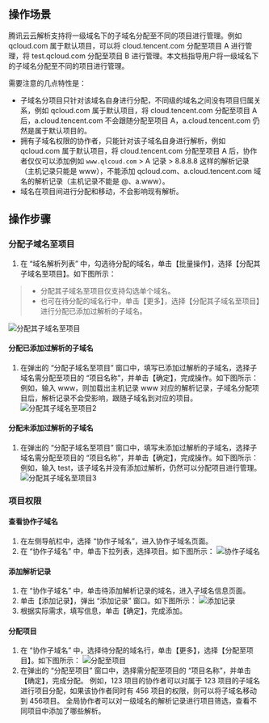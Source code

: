 ## 操作场景

腾讯云云解析支持将一级域名下的子域名分配至不同的项目进行管理。例如 qcloud.com 属于默认项目，可以将 cloud.tencent.com 分配至项目 A 进行管理，将 test.qcloud.com 分配至项目 B 进行管理。本文档指导用户将一级域名下的子域名分配至不同的项目进行管理。

需要注意的几点特性是：
- 子域名分项目只针对该域名自身进行分配，不同级的域名之间没有项目归属关系，例如 qcloud.com 属于默认项目，将 cloud.tencent.com 分配至项目 A 后，a.cloud.tencent.com 不会跟随分配至项目 A，a.cloud.tencent.com 仍然是属于默认项目的。
- 拥有子域名权限的协作者，只能针对该子域名自身进行解析，例如 qcloud.com 属于默认项目，将 cloud.tencent.com 分配至项目 A 后，协作者仅仅可以添加例如 `www.qlcoud.com` > A 记录 > 8.8.8.8 这样的解析记录（主机记录只能是 www），不能添加 qcloud.com、a.cloud.tencent.com 域名的解析记录（主机记录不能是 @、a.www）。
- 域名在项目间进行分配和移动，不会影响现有解析。

## 操作步骤

### 分配子域名至项目

1. 在 “域名解析列表” 中，勾选待分配的域名，单击【批量操作】，选择【分配其子域名至项目】。如下图所示：
> - 分配其子域名至项目仅支持勾选单个域名。
> - 也可在待分配的域名行中，单击【更多】，选择【分配其子域名至项目】进行分配已添加过解析的子域名。

 ![分配其子域名至项目](https://main.qcloudimg.com/raw/923ba3a91f7c9564eb3da97ddd7dade2.png)

#### 分配已添加过解析的子域名

1. 在弹出的 “分配子域名至项目” 窗口中，填写已添加过解析的子域名，选择子域名需分配至项目的 “项目名称”，并单击【确定】，完成操作。如下图所示：
例如，输入 www，则加载出主机记录 www 对应的解析记录，子域名分配项目后，解析记录不会受影响，跟随子域名到对应的项目。
![分配其子域名至项目2](https://main.qcloudimg.com/raw/757dfd6240d2e3de8d4900bc79fa087a.png)

#### 分配未添加过解析的子域名

1. 在弹出的 “分配子域名至项目” 窗口中，填写未添加过解析的子域名，选择子域名需分配至项目的 “项目名称”，并单击【确定】，完成操作。如下图所示：
例如，输入 test，该子域名并没有添加过解析，仍然可以分配项目进行管理。
![分配其子域名至项目3](https://main.qcloudimg.com/raw/78d7666583fbe503d3c88a176cdb6ec2.png)

### 项目权限

#### 查看协作子域名

1. 在左侧导航栏中，选择 “协作子域名”，进入协作子域名页面。
2. 在 “协作子域名” 中，单击下拉列表，选择项目。如下图所示：
![协作子域名](https://main.qcloudimg.com/raw/eb50dbcd9bcbc710e144d9f64d58e08d.png)

#### 添加解析记录

1. 在 “协作子域名” 中，单击待添加解析记录的域名，进入子域名信息页面。
2. 单击【添加记录】，弹出 “添加记录” 窗口。如下图所示：
![添加记录](https://main.qcloudimg.com/raw/ad9bf8ff8614febff1894bfb63b35158.png)
3. 根据实际需求，填写信息，单击【确定】，完成添加。

#### 分配项目

1. 在 “协作子域名” 中，选择待分配的域名行，单击【更多】，选择【分配至项目】。如下图所示：
![分配至项目](https://main.qcloudimg.com/raw/6801b7aa6e823b248bcbf6a54f22d4e2.png)
2. 在弹出的 “分配至项目” 窗口中，选择需分配至项目的 “项目名称”，并单击【确定】，完成分配。
 例如，123 项目的协作者可以对属于 123 项目的子域名进行项目分配，如果该协作者同时有 456 项目的权限，则可以将子域名移动到 456项目。
全局协作者可以对一级域名的解析记录进行项目筛选，查看不同项目中添加了哪些解析。
